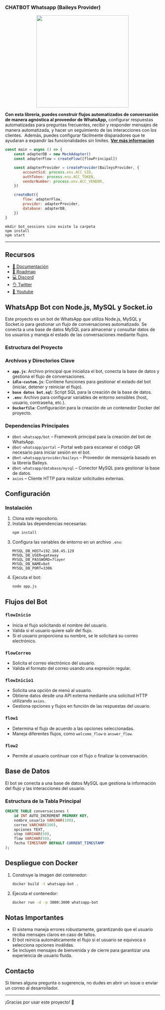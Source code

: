 ### CHATBOT Whatsapp (Baileys Provider)

<p align="center">
  <img width="300" src="https://i.imgur.com/Oauef6t.png">
</p>


**Con esta librería, puedes construir flujos automatizados de conversación de manera agnóstica al proveedor de WhatsApp,** configurar respuestas automatizadas para preguntas frecuentes, recibir y responder mensajes de manera automatizada, y hacer un seguimiento de las interacciones con los clientes.  Además, puedes configurar fácilmente disparadores que te ayudaran a expandir las funcionalidades sin límites. **[Ver más informacion](https://bot-whatsapp.netlify.app/)**

```js
const main = async () => {
    const adapterDB = new MockAdapter()
    const adapterFlow = createFlow([flowPrincipal])

    const adapterProvider = createProvider(BaileysProvider, {
        accountSid: process.env.ACC_SID,
        authToken: process.env.ACC_TOKEN,
        vendorNumber: process.env.ACC_VENDOR,
    })

    createBot({
        flow: adapterFlow,
        provider: adapterProvider,
        database: adapterDB,
    })
}
```

```
mkdir bot_sessions sino existe la carpeta
npm install
npm start
```

---
## Recursos
- [📄 Documentación](https://bot-whatsapp.netlify.app/)
- [🚀 Roadmap](https://github.com/orgs/codigoencasa/projects/1)
- [💻 Discord](https://link.codigoencasa.com/DISCORD)
- [👌 Twitter](https://twitter.com/leifermendez)
- [🎥 Youtube](https://www.youtube.com/watch?v=5lEMCeWEJ8o&list=PL_WGMLcL4jzWPhdhcUyhbFU6bC0oJd2BR)


## WhatsApp Bot con Node.js, MySQL y Socket.io

Este proyecto es un bot de WhatsApp que utiliza Node.js, MySQL y Socket.io para gestionar un flujo de conversaciones automatizado. Se conecta a una base de datos MySQL para almacenar y consultar datos de los usuarios y maneja el estado de las conversaciones mediante flujos.

### Estructura del Proyecto

### Archivos y Directorios Clave

- **`app.js`**: Archivo principal que inicializa el bot, conecta la base de datos y gestiona el flujo de conversaciones.
- **`idle-custom.js`**: Contiene funciones para gestionar el estado del bot (iniciar, detener y reiniciar el flujo).
- **`base datos bot.sql`**: Script SQL para la creación de la base de datos.
- **`.env`**: Archivo para configurar variables de entorno sensibles (host, usuario, contraseña, etc.).
- **`Dockerfile`**: Configuración para la creación de un contenedor Docker del proyecto.

### Dependencias Principales
- `@bot-whatsapp/bot` – Framework principal para la creación del bot de WhatsApp.
- `@bot-whatsapp/portal` – Portal web para escanear el código QR necesario para iniciar sesión en el bot.
- `@bot-whatsapp/provider/baileys` – Proveedor de mensajería basado en la librería Baileys.
- `@bot-whatsapp/database/mysql` – Conector MySQL para gestionar la base de datos.
- `axios` – Cliente HTTP para realizar solicitudes externas.

## Configuración

### Instalación
1. Clona este repositorio.
2. Instala las dependencias necesarias:
   ```bash
   npm install
   ```
3. Configura las variables de entorno en un archivo `.env`:
   ```env
   MYSQL_DB_HOST=192.168.45.129
   MYSQL_DB_USER=gateway
   MYSQL_DB_PASSWORD=7layer
   MYSQL_DB_NAME=bot
   MYSQL_DB_PORT=3306
   ```
4. Ejecuta el bot:
   ```bash
   node app.js
   ```

## Flujos del Bot

### `flowInicio`
- Inicia el flujo solicitando el nombre del usuario.
- Valida si el usuario quiere salir del flujo.
- Si el usuario proporciona su nombre, se le solicitará su correo electrónico.

### `flowCorreo`
- Solicita el correo electrónico del usuario.
- Valida el formato del correo usando una expresión regular.

### `flowInicio1`
- Solicita una opción de menú al usuario.
- Obtiene datos desde una API externa mediante una solicitud HTTP utilizando `axios`.
- Gestiona opciones y flujos en función de las respuestas del usuario.

### `flow1`
- Determina el flujo de acuerdo a las opciones seleccionadas.
- Maneja diferentes flujos, como `welcome_flow` o `answer_flow`.

### `flow2`
- Permite al usuario continuar con el flujo o finalizar la conversación.

## Base de Datos
El bot se conecta a una base de datos MySQL que gestiona la información del flujo y las interacciones del usuario.

### Estructura de la Tabla Principal
```sql
CREATE TABLE conversaciones (
    id INT AUTO_INCREMENT PRIMARY KEY,
    nombre_usuario VARCHAR(100),
    correo VARCHAR(100),
    opciones TEXT,
    step VARCHAR(50),
    flow VARCHAR(50),
    fecha TIMESTAMP DEFAULT CURRENT_TIMESTAMP
);
```

## Despliegue con Docker
1. Construye la imagen del contenedor:
   ```bash
   docker build -t whatsapp-bot .
   ```
2. Ejecuta el contenedor:
   ```bash
   docker run -d -p 3000:3000 whatsapp-bot
   ```

## Notas Importantes
- El sistema maneja errores robustamente, garantizando que el usuario reciba mensajes claros en caso de fallos.
- El bot reinicia automáticamente el flujo si el usuario se equivoca o selecciona opciones inválidas.
- Se incluyen mensajes de bienvenida y de cierre para garantizar una experiencia de usuario fluida.

## Contacto
Si tienes alguna pregunta o sugerencia, no dudes en abrir un issue o enviar un correo al desarrollador.

---

¡Gracias por usar este proyecto! 🚀

